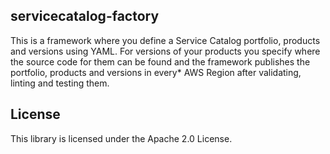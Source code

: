 ## servicecatalog-factory

This is a framework where you define a Service Catalog portfolio, products and versions using YAML. For versions of your products you specify where the source code for them can be found and the framework publishes the portfolio, products and versions in every* AWS Region after validating, linting and testing them.

## License

This library is licensed under the Apache 2.0 License. 
